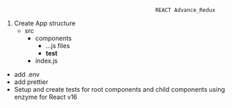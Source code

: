                                                     REACT Advance_Redux

 1. Create App structure
    - src
        - components
            - ...js files 
            - __test__
        - index.js

- add .env
- add prettier
- Setup and create tests for root components and child components using enzyme for React v16



